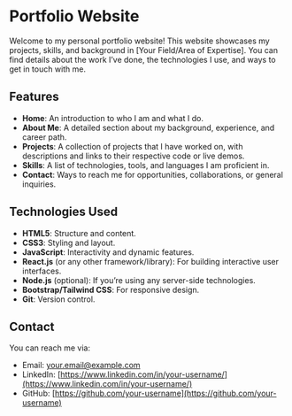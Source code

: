 
# Portfolio Website

Welcome to my personal portfolio website! This website showcases my projects, skills, and background in [Your Field/Area of Expertise]. You can find details about the work I’ve done, the technologies I use, and ways to get in touch with me.

## Features
- **Home**: An introduction to who I am and what I do.
- **About Me**: A detailed section about my background, experience, and career path.
- **Projects**: A collection of projects that I have worked on, with descriptions and links to their respective code or live demos.
- **Skills**: A list of technologies, tools, and languages I am proficient in.
- **Contact**: Ways to reach me for opportunities, collaborations, or general inquiries.

## Technologies Used
- **HTML5**: Structure and content.
- **CSS3**: Styling and layout.
- **JavaScript**: Interactivity and dynamic features.
- **React.js** (or any other framework/library): For building interactive user interfaces.
- **Node.js** (optional): If you’re using any server-side technologies.
- **Bootstrap/Tailwind CSS**: For responsive design.
- **Git**: Version control.

## Contact
You can reach me via:
- Email: [your.email@example.com](mailto:your.email@example.com)
- LinkedIn: [https://www.linkedin.com/in/your-username/](https://www.linkedin.com/in/your-username/)
- GitHub: [https://github.com/your-username](https://github.com/your-username)
